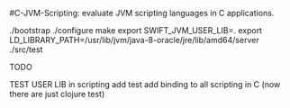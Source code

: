 #C-JVM-Scripting: evaluate JVM scripting languages in C applications. 

./bootstrap
./configure
make
export SWIFT_JVM_USER_LIB=.
export LD_LIBRARY_PATH=/usr/lib/jvm/java-8-oracle/jre/lib/amd64/server
./src/test

TODO

TEST USER LIB in scripting
add test
add binding to all scripting in C (now there are just clojure test)
